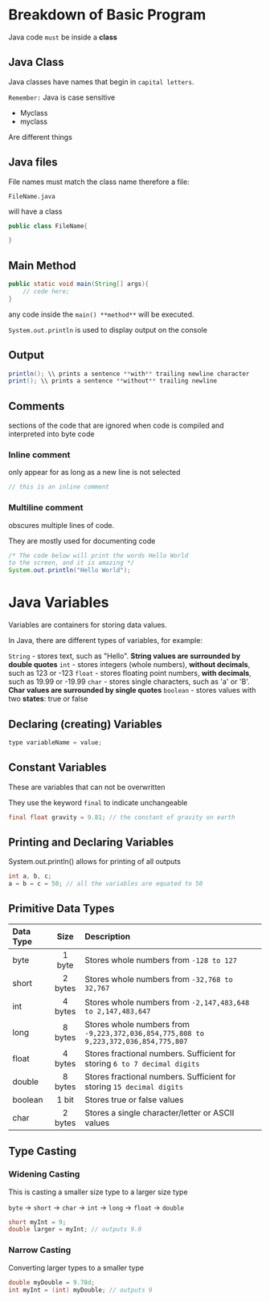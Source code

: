# Breakdown of Basic Program

Java code `must` be inside a **class**

## Java Class
Java classes have names that begin in `capital letters`.

`Remember:` Java is case sensitive 
- Myclass
- myclass

Are different things

## Java files 

File names must match the class name therefore a file:

```
FileName.java
```

will have a class

```java
public class FileName{

}
```

## Main Method

```java
public static void main(String[] args){
    // code here;
}
```

any code inside the `main() **method**`  will be executed.

`System.out.println` is used to display output on the console

## Output

```java
println(); \\ prints a sentence **with** trailing newline character
print(); \\ prints a sentence **without** trailing newline 
```

## Comments

sections of the code that are ignored when code is compiled and interpreted into byte code

### Inline comment
only appear for as long as a new line is not selected

```java
// this is an inline comment
```

### Multiline comment
obscures multiple lines of code. 

They are mostly used for documenting code

```java
/* The code below will print the words Hello World
to the screen, and it is amazing */
System.out.println("Hello World");
```

# Java Variables
Variables are containers for storing data values.

In Java, there are different types of variables, for example:

`String` - stores text, such as "Hello". **String values are surrounded by double quotes**
`int` - stores integers (whole numbers), **without decimals**, such as 123 or -123
`float` - stores floating point numbers, **with decimals**, such as 19.99 or -19.99
`char` - stores single characters, such as 'a' or 'B'. **Char values are surrounded by single quotes**
`boolean` - stores values with two **states**: true or false

## Declaring (creating) Variables

```java
type variableName = value;
```

## Constant Variables

These are variables that can not be overwritten

They use the keyword `final` to indicate unchangeable

```java
final float gravity = 9.81; // the constant of gravity on earth
```

## Printing and Declaring Variables

System.out.println() allows for printing of all outputs

```java
int a, b, c;
a = b = c = 50; // all the variables are equated to 50
```

## Primitive Data Types
|Data Type|Size|Description|
|:----|:---:|:-----|
|byte|1 byte|Stores whole numbers from `-128 to 127`|
|short|	2 bytes|Stores whole numbers from `-32,768 to 32,767`|
|int|4 bytes|Stores whole numbers from `-2,147,483,648 to 2,147,483,647`|
|long|8 bytes|Stores whole numbers from `-9,223,372,036,854,775,808 to 9,223,372,036,854,775,807`|
|float|4 bytes|Stores fractional numbers. Sufficient for storing `6 to 7 decimal digits`|
|double|8 bytes|Stores fractional numbers. Sufficient for storing `15 decimal digits`|
|boolean|1 bit|Stores true or false values|
|char|2 bytes|Stores a single character/letter or ASCII values|

## Type Casting

### Widening Casting

This is casting a smaller size type to a larger size type 

`byte` -> `short` -> `char` -> `int` -> `long` -> `float` -> `double`

```java
short myInt = 9;
double larger = myInt; // outputs 9.0
```

### Narrow Casting

Converting larger types to a smaller type

```java
double myDouble = 9.78d;
int myInt = (int) myDouble; // outputs 9 
```

